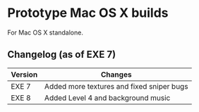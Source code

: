 # Prototype Mac OS X builds

For Mac OS X standalone.

## Changelog (as of EXE 7)

Version | Changes
------- | -------
EXE 7 | Added more textures and fixed sniper bugs
EXE 8 | Added Level 4 and background music

